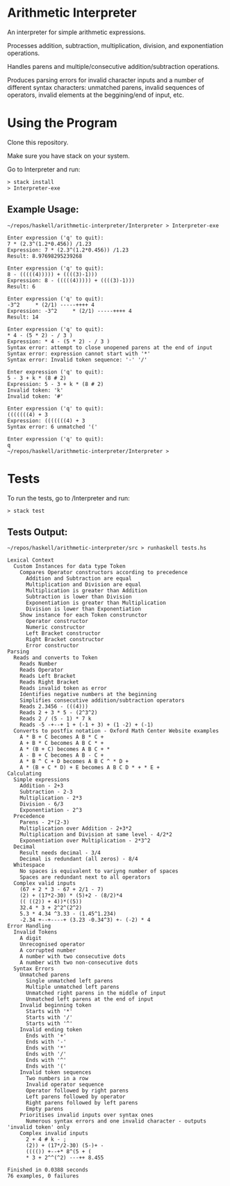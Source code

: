 Arithmetic Interpreter
========================

An interpreter for simple arithmetic expressions.

Processes addition, subtraction, multiplication, division, and exponentiation operations.

Handles parens and multiple/consecutive addition/subtraction operations.

Produces parsing errors for invalid character inputs and a number of different syntax characters: unmatched parens, invalid sequences of operators, invalid elements at the beggining/end of input, etc.



Using the Program
===================

Clone this repository.

Make sure you have stack on your system.

Go to Interpreter and run:

```
> stack install
> Interpreter-exe

```


Example Usage:
----------------

```
~/repos/haskell/arithmetic-interpreter/Interpreter > Interpreter-exe

Enter expression ('q' to quit):
7 * (2.3^(1.2*0.456)) /1.23
Expression: 7 * (2.3^(1.2*0.456)) /1.23
Result: 8.97698295239268

Enter expression ('q' to quit):
8 - (((((4))))) + ((((3)-1)))
Expression: 8 - (((((4))))) + ((((3)-1)))
Result: 6

Enter expression ('q' to quit):
-3^2     * (2/1) -----++++ 4
Expression: -3^2     * (2/1) -----++++ 4
Result: 14

Enter expression ('q' to quit):
* 4 - (5 * 2) - / 3 )
Expression: * 4 - (5 * 2) - / 3 )
Syntax error: attempt to close unopened parens at the end of input
Syntax error: expression cannot start with '*'
Syntax error: Invalid token sequence: '-' '/'

Enter expression ('q' to quit):
5 - 3 + k * (8 # 2)
Expression: 5 - 3 + k * (8 # 2)
Invalid token: 'k'
Invalid token: '#'

Enter expression ('q' to quit):
(((((((4) + 3
Expression: (((((((4) + 3
Syntax error: 6 unmatched '('

Enter expression ('q' to quit):
q
~/repos/haskell/arithmetic-interpreter/Interpreter >

```


Tests
=======

To run the tests, go to /Interpreter and run:

```
> stack test

```

Tests Output:
---------------

```
~/repos/haskell/arithmetic-interpreter/src > runhaskell tests.hs

Lexical Context
  Custom Instances for data type Token
    Compares Operator constructors according to precedence
      Addition and Subtraction are equal
      Multiplication and Division are equal
      Multiplication is greater than Addition
      Subtraction is lower than Division
      Exponentiation is greater than Multiplication
      Division is lower than Exponentiation
    Show instance for each Token construnctor
      Operator constructor
      Numeric constructor
      Left Bracket constructor
      Right Bracket constructor
      Error constructor
Parsing
  Reads and converts to Token
    Reads Number
    Reads Operator
    Reads Left Bracket
    Reads Right Bracket
    Reads invalid token as error
    Identifies negative numbers at the beginning
    Simplifies consecutive addition/subtraction operators
    Reads 2.3456 - (((4)))
    Reads 2 + 3 * 5 - (2^3^2)
    Reads 2 / (5 - 1) * 7 k
    Reads -5 -+--+ 1 + (-1 + 3) + (1 -2) + (-1)
  Converts to postfix notation - Oxford Math Center Website examples
    A * B + C becomes A B * C +
    A + B * C becomes A B C * +
    A * (B + C) becomes A B C + *
    A - B + C becomes A B - C +
    A * B ^ C + D becomes A B C ^ * D +
    A * (B + C * D) + E becomes A B C D * + * E +
Calculating
  Simple expressions
    Addition - 2+3
    Subtraction - 2-3
    Multiplication - 2*3
    Division - 6/3
    Exponentiation - 2^3
  Precedence
    Parens - 2*(2-3)
    Multiplication over Addition - 2+3*2
    Multiplication and Division at same level - 4/2*2
    Exponentiation over Multiplication - 2*3^2
  Decimal
    Result needs decimal - 3/4
    Decimal is redundant (all zeros) - 8/4
  Whitespace
    No spaces is equivalent to variyng number of spaces
    Spaces are redundant next to all operators
  Complex valid inputs
    (67 + 2 * 3 - 67 + 2/1 - 7)
    (2) + (17*2-30) * (5)+2 - (8/2)*4
    (( ((2)) + 4))*((5))
    32.4 * 3 + 2^2^(2^2)
    5.3 * 4.34 ^3.33 - (1.45^1.234)
    -2.34 +--+----+ (3.23 -0.34^3) +- (-2) * 4
Error Handling
  Invalid Tokens
    A digit
    Unrecognised operator
    A corrupted number
    A number with two consecutive dots
    A number with two non-consecutive dots
  Syntax Errors
    Unmatched parens
      Single unmatched left parens
      Multiple unmatched left parens
      Unmatched right parens in the middle of input
      Unmatched left parens at the end of input
    Invalid beginning token
      Starts with '*'
      Starts with '/'
      Starts with '^'
    Invalid ending token
      Ends with '+'
      Ends with '-'
      Ends with '*'
      Ends with '/'
      Ends with '^'
      Ends with '('
    Invalid token sequences
      Two numbers in a row
      Invalid operator sequence
      Operator followed by right parens
      Left parens followed by operator
      Right parens followed by left parens
      Empty parens
    Prioritises invalid inputs over syntax ones
      Numerous syntax errors and one invalid character - outputs 'invalid token' only
    Complex invalid inputs
      2 + 4 # k - ;
      (2)) + (17*/2-30) (5-)+ -
      (((()) +--+* 8^(5 + (
      * 3 + 2^^(^2) ---++ 8.455

Finished in 0.0388 seconds
76 examples, 0 failures

```
